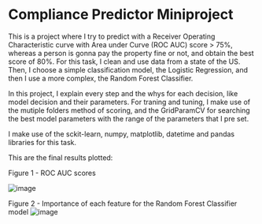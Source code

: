 # Compliance Predictor Miniproject

This is a project where I try to predict with a Receiver Operating Characteristic curve with Area under Curve (ROC AUC) score > 75%, whereas a person is gonna pay the property fine or not, and obtain the best score of 80%.
For this task, I clean and use data from a state of the US. Then, I choose a simple classification model, the Logistic Regression, and then I use a more complex, the Random Forest Classifier.

In this project, I explain every step and the whys for each decision, like model decision and their parameters.
For traning and tuning, I make use of the mutiple folders method of scoring, and the GridParamCV for searching the best model parameters with the range of the parameters that I pre set.

I make use of the sckit-learn, numpy, matplotlib, datetime and pandas libraries for this task.

This are the final results plotted:

Figure 1 - ROC AUC scores

![image](https://user-images.githubusercontent.com/62029505/168437127-52b7f9e7-205a-4124-9622-4c749009fb7a.png)

Figure 2 - Importance of each feature for the Random Forest Classifier model
![image](https://user-images.githubusercontent.com/62029505/168437456-e00fd1f7-7041-46f3-8246-84d3a1924096.png)


